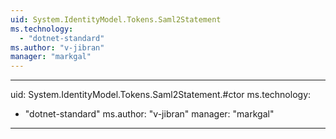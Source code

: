 ```yaml
---
uid: System.IdentityModel.Tokens.Saml2Statement
ms.technology: 
  - "dotnet-standard"
ms.author: "v-jibran"
manager: "markgal"
---
```


---
uid: System.IdentityModel.Tokens.Saml2Statement.#ctor
ms.technology: 
  - "dotnet-standard"
ms.author: "v-jibran"
manager: "markgal"
---
